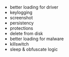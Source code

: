 * better loading for driver
* keylogging
* screenshot
* persistency
* protections
* delete from disk
* better loading for malware
* killswitch
* sleep & obfuscate logic
